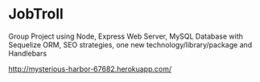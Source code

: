 # JobTroll
Group Project using Node, Express Web Server, MySQL Database with Sequelize ORM, SEO strategies, one new technology/library/package and Handlebars

http://mysterious-harbor-67682.herokuapp.com/

